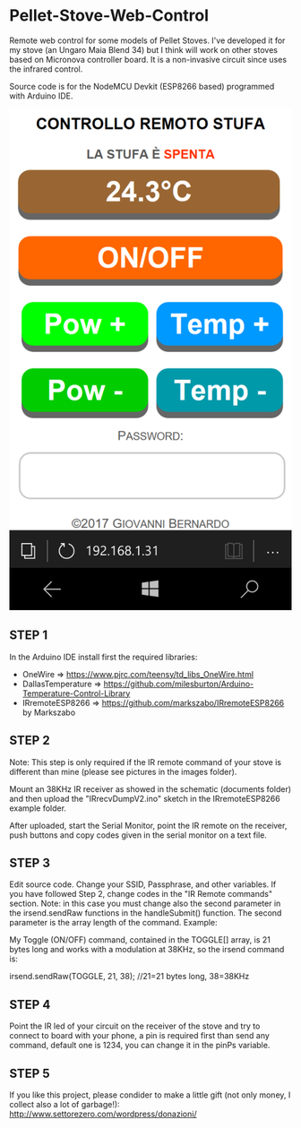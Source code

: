 # Pellet-Stove-Web-Control

Remote web control for some models of Pellet Stoves. I've developed it for my stove (an Ungaro Maia Blend 34) but I think will work on other stoves based on Micronova controller board. It is a non-invasive circuit since uses the infrared control.

Source code is for the NodeMCU Devkit (ESP8266 based) programmed with Arduino IDE.

![webpage](https://github.com/Cyb3rn0id/ESP8266_experiments/blob/master/PelletStoveControl/docs/webpage1.png)

## STEP 1

In the Arduino IDE install first the required libraries:

* OneWire => https://www.pjrc.com/teensy/td_libs_OneWire.html
* DallasTemperature => https://github.com/milesburton/Arduino-Temperature-Control-Library
* IRremoteESP8266 => https://github.com/markszabo/IRremoteESP8266 by Markszabo

## STEP 2

Note: This step is only required if the IR remote command of your stove is different than mine (please see pictures in the images folder).

Mount an 38KHz IR receiver as showed in the schematic (documents folder) and then upload the "IRrecvDumpV2.ino" sketch in the IRremoteESP8266 example folder.

After uploaded, start the Serial Monitor, point the IR remote on the receiver, push buttons and copy codes given in the serial monitor on a text file.

## STEP 3

Edit source code. Change your SSID, Passphrase, and other variables. If you have followed Step 2, change codes in the "IR Remote commands" section. Note: in this case you must change also the second parameter in the irsend.sendRaw functions in the handleSubmit() function. The second parameter is the array length of the command. Example:

My Toggle (ON/OFF) command, contained in the TOGGLE[] array, is 21 bytes long and works with a modulation at 38KHz, so the irsend command is:

irsend.sendRaw(TOGGLE, 21, 38); //21=21 bytes long, 38=38KHz

## STEP 4

Point the IR led of your circuit on the receiver of the stove and try to connect to board with your phone, a pin is required first than send any command, default one is 1234, you can change it in the pinPs variable.

## STEP 5

If you like this project, please condider to make a little gift (not only money, I collect also a lot of garbage!): http://www.settorezero.com/wordpress/donazioni/
